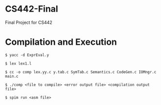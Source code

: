 # CS442-Final
Final Project for CS442

# Compilation and Execution
```
$ yacc -d ExprEval.y
```
```
$ lex lex1.l
```
```
$ cc -o comp lex.yy.c y.tab.c SymTab.c Semantics.c CodeGen.c IOMngr.c main.c
```
```
$ ./comp <file to compile> <error output file> <compilation output file>
```
```
$ spim run <asm file>
```